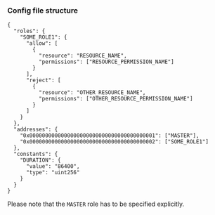 ### Config file structure

```
{
  "roles": {
    "SOME_ROLE1": {
      "allow": [
        {
          "resource": "RESOURCE_NAME",
          "permissions": ["RESOURCE_PERMISSION_NAME"]
        }
      ],
      "reject": [
        {
          "resource": "OTHER_RESOURCE_NAME",
          "permissions": ["OTHER_RESOURCE_PERMISSION_NAME"]
        }
      ]
    }
  },
  "addresses": {
    "0x0000000000000000000000000000000000000001": ["MASTER"],
    "0x0000000000000000000000000000000000000002": ["SOME_ROLE1"]
  },
  "constants": {
    "DURATION": {
      "value": "86400",
      "type": "uint256"
    }
  }
}
```

Please note that the `MASTER` role has to be specified explicitly.
